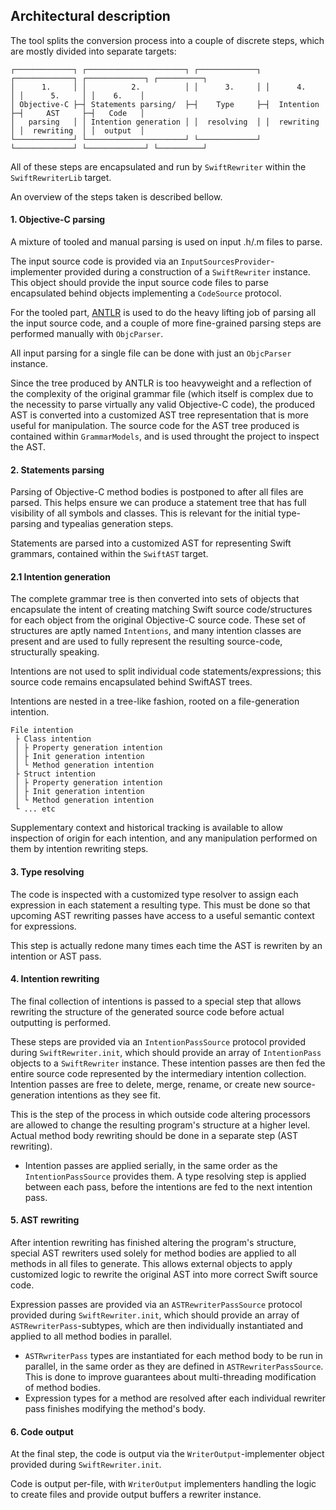 ## Architectural description

The tool splits the conversion process into a couple of discrete steps, which are mostly divided into separate targets:

```
┌─────────────┐ ┌──────────────────────┐ ┌─────────────┐ ┌─────────────┐ ┌─────────────┐ ┌──────────┐
│      1.     │ │          2.          │ │      3.     │ │      4.     │ │      5.     │ │    6.    │
│ Objective-C ├─┤ Statements parsing/  ├─┤    Type     ├─┤  Intention  ├─┤     AST     ├─┤   Code   │
│   parsing   │ │ Intention generation │ │  resolving  │ │  rewriting  │ │  rewriting  │ │  output  │
└─────────────┘ └──────────────────────┘ └─────────────┘ └─────────────┘ └─────────────┘ └──────────┘
```

All of these steps are encapsulated and run by `SwiftRewriter` within the `SwiftRewriterLib` target.

An overview of the steps taken is described bellow.

#### 1. Objective-C parsing

A mixture of tooled and manual parsing is used on input .h/.m files to parse.

The input source code is provided via an `InputSourcesProvider`-implementer provided during a construction of a `SwiftRewriter` instance. This object should provide the input source code files to parse encapsulated behind objects implementing a `CodeSource` protocol.

For the tooled part, [ANTLR](http://www.antlr.org/) is used to do the heavy lifting job of parsing all the input source code, and a couple of more fine-grained parsing steps are performed manually with `ObjcParser`.

All input parsing for a single file can be done with just an `ObjcParser` instance.

Since the tree produced by ANTLR is too heavyweight and a reflection of the complexity of the original grammar file (which itself is complex due to the necessity to parse virtually any valid Objective-C code), the produced AST is converted into a customized AST tree representation that is more useful for manipulation. The source code for the AST tree produced is contained within `GrammarModels`, and is used throught the project to inspect the AST.

#### 2. Statements parsing

Parsing of Objective-C method bodies is postponed to after all files are parsed. This helps ensure we can produce a statement tree that has full visibility of all symbols and classes. This is relevant for the initial type-parsing and typealias generation steps.

Statements are parsed into a customized AST for representing Swift grammars, contained within the `SwiftAST` target.

#### 2.1 Intention generation

The complete grammar tree is then converted into sets of objects that encapsulate the intent of creating matching Swift source code/structures for each object from the original Objective-C source code. These set of structures are aptly named `Intentions`, and many intention classes are present and are used to fully represent the resulting source-code, structurally speaking.

Intentions are not used to split individual code statements/expressions; this source code remains encapsulated behind SwiftAST trees.

Intentions are nested in a tree-like fashion, rooted on a file-generation intention.

```
File intention
 ├ Class intention
 │ ├ Property generation intention
 │ ├ Init generation intention
 │ └ Method generation intention
 ├ Struct intention
 │ ├ Property generation intention
 │ ├ Init generation intention
 │ └ Method generation intention
 └ ... etc
```

Supplementary context and historical tracking is available to allow inspection of origin for each intention, and any manipulation performed on them by intention rewriting steps.

#### 3. Type resolving

The code is inspected with a customized type resolver to assign each expression in each statement a resulting type. This must be done so that upcoming AST rewriting passes have access to a useful semantic context for expressions.

This step is actually redone many times each time the AST is rewriten by an intention or AST pass.

#### 4. Intention rewriting

The final collection of intentions is passed to a special step that allows rewriting the structure of the generated source code before actual outputting is performed.

These steps are provided via an `IntentionPassSource` protocol provided during `SwiftRewriter.init`, which should provide an array of `IntentionPass` objects to a `SwiftRewriter` instance. These intention passes are then fed the entire source code represented by the intermediary intention collection. Intention passes are free to delete, merge, rename, or create new source-generation intentions as they see fit.

This is the step of the process in which outside code altering processors are allowed to change the resulting program's structure at a higher level. Actual method body rewriting should be done in a separate step (AST rewriting).

- Intention passes are applied serially, in the same order as the `IntentionPassSource` provides them. A type resolving step is applied between each pass, before the intentions are fed to the next intention pass.

#### 5. AST rewriting

After intention rewriting has finished altering the program's structure, special AST rewriters used solely for method bodies are applied to all methods in all files to generate. This allows external objects to apply customized logic to rewrite the original AST into more correct Swift source code.

Expression passes are provided via an `ASTRewriterPassSource` protocol provided during `SwiftRewriter.init`, which should provide an array of `ASTRewriterPass`-subtypes, which are then individually instantiated and applied to all method bodies in parallel.

- `ASTRwriterPass` types are instantiated for each method body to be run in parallel, in the same order as they are defined in `ASTRewriterPassSource`. This is done to improve guarantees about multi-threading modification of method bodies.
- Expression types for a method are resolved after each individual rewriter pass finishes modifying the method's body.

#### 6. Code output

At the final step, the code is output via the `WriterOutput`-implementer object provided during `SwiftRewriter.init`.

Code is output per-file, with `WriterOutput` implementers handling the logic to create files and provide output buffers a rewriter instance.
